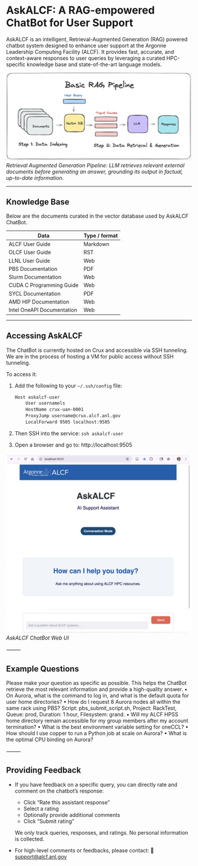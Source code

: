 # AskALCF: A RAG-empowered ChatBot for User Support

AskALCF is an intelligent, Retrieval-Augmented Generation (RAG) powered chatbot system designed to enhance user support at the Argonne Leadership Computing Facility (ALCF). It provides fast, accurate, and context-aware responses to user queries by leveraging a curated HPC-specific knowledge base and state-of-the-art language models.


![Figure 1: Retrieval Augmented Generation Pipeline](./figures/rag.png)  
*Retrieval Augmented Generation Pipeline: LLM retrieves relevant external documents before generating an answer, grounding its output in factual, up-to-date information.*

---

## Knowledge Base

Below are the documents curated in the vector database used by AskALCF ChatBot.

| Data                              | Type / format |
|-----------------------------------|---------------|
| ALCF User Guide               | Markdown      |
| OLCF User Guide             | RST           |
| LLNL User Guide            | Web           |
| PBS Documentation         | PDF           |
| Slurm Documentation        | Web           |
| CUDA C Programming Guide    | Web           |
| SYCL Documentation         | PDF           |
| AMD HIP Documentation        | Web           |
| Intel OneAPI Documentation  | Web           |

---

## Accessing AskALCF

The ChatBot is currently hosted on Crux and accessible via SSH tunneling. We are in the process of hosting a VM for public access without SSH tunneling. 

To access it:

1. Add the following to your `~/.ssh/config` file:
	```bash
	Host askalcf-user
		User usernamels
		HostName crux-uan-0001
		ProxyJump username@crux.alcf.anl.gov
		LocalForward 9505 localhost:9505
	```

2. Then SSH into the service: ``ssh askalcf-user``

3. Open a browser and go to: http://localhost:9505

![Figure 2: AskALCF ChatBot Web UI](./figures/chatbot.png)  
*AskALCF ChatBot Web UI* 

⸻

## Example Questions

Please make your question as specific as possible. This helps the ChatBot retrieve the most relevant information and provide a high-quality answer.
	•	On Aurora, what is the command to log in, and what is the default quota for user home directories?
	•	How do I request 8 Aurora nodes all within the same rack using PBS? Script: pbs_submit_script.sh, Project: RackTest, Queue: prod, Duration: 1 hour, Filesystem: grand.
	•	Will my ALCF HPSS home directory remain accessible for my group members after my account termination?
	•	What is the best environment variable setting for oneCCL?
	•	How should I use copper to run a Python job at scale on Aurora?
	•	What is the optimal CPU binding on Aurora?

⸻

## Providing Feedback

* If you have feedback on a specific query, you can directly rate and comment on the chatbot’s response:
  - Click “Rate this assistant response”
  - Select a rating
  - Optionally provide additional comments
  - Click “Submit rating”

  We only track queries, responses, and ratings. No personal information is collected.

* For high-level comments or feedbacks, please contact: 📧 support@alcf.anl.gov